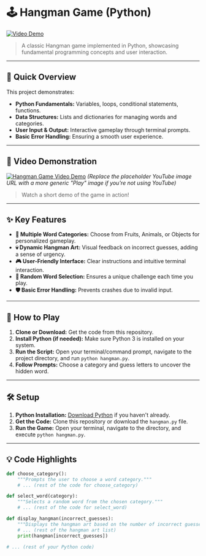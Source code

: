 # 🕹️ Hangman Game (Python)

[![Video Demo](https://img.shields.io/badge/Video%20Demo-Watch%20Now-blue)](https://www.dropbox.com/scl/fi/h00nadgm56ktzbzbtxrjp/Hangman.mp4?rlkey=mbh5qnnqsbxoxuernbh05alky&st=iduqac45&dl=0)

> A classic Hangman game implemented in Python, showcasing fundamental programming concepts and user interaction.

---

## 🎯 Quick Overview

This project demonstrates:

* **Python Fundamentals:** Variables, loops, conditional statements, functions.
* **Data Structures:** Lists and dictionaries for managing words and categories.
* **User Input & Output:** Interactive gameplay through terminal prompts.
* **Basic Error Handling:** Ensuring a smooth user experience.

---

## 🎥 Video Demonstration

[![Hangman Game Video Demo](https://i.ytimg.com/vi/YOUR_YOUTUBE_VIDEO_ID/hqdefault.jpg?sqp=-oaymwEmCIAKENyPDhkQqQImQEBFQADgBKoAqQIMhQ&rs=AOn4CLDEXAMPLE)](https://www.dropbox.com/scl/fi/h00nadgm56ktzbzbtxrjp/Hangman.mp4?rlkey=mbh5qnnqsbxoxuernbh05alky&st=iduqac45&dl=0)
*(Replace the placeholder YouTube image URL with a more generic "Play" image if you're not using YouTube)*

> Watch a short demo of the game in action!

---

## ✨ Key Features

* **🎨 Multiple Word Categories:** Choose from Fruits, Animals, or Objects for personalized gameplay.
* **💀 Dynamic Hangman Art:** Visual feedback on incorrect guesses, adding a sense of urgency.
* **🎮 User-Friendly Interface:** Clear instructions and intuitive terminal interaction.
* **🎲 Random Word Selection:** Ensures a unique challenge each time you play.
* **🛡️ Basic Error Handling:** Prevents crashes due to invalid input.

---

## 🚀 How to Play

1.  **Clone or Download:** Get the code from this repository.
2.  **Install Python (if needed):** Make sure Python 3 is installed on your system.
3.  **Run the Script:** Open your terminal/command prompt, navigate to the project directory, and run `python hangman.py`.
4.  **Follow Prompts:** Choose a category and guess letters to uncover the hidden word.

---

## 🛠️ Setup

1.  **Python Installation:** [Download Python](https://www.python.org/downloads/) if you haven't already.
2.  **Get the Code:** Clone this repository or download the `hangman.py` file.
3.  **Run the Game:** Open your terminal, navigate to the directory, and execute `python hangman.py`.

---

## 💡 Code Highlights

```python
def choose_category():
    """Prompts the user to choose a word category."""
    # ... (rest of the code for choose_category)

def select_word(category):
    """Selects a random word from the chosen category."""
    # ... (rest of the code for select_word)

def display_hangman(incorrect_guesses):
    """Displays the hangman art based on the number of incorrect guesses."""
    # ... (rest of the hangman art list)
    print(hangman[incorrect_guesses])

# ... (rest of your Python code)
